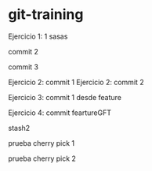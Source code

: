 # git-training
Ejercicio 1: 1
sasas

commit 2


commit 3

Ejercicio 2: commit 1
Ejercicio 2: commit 2


Ejercicio 3: commit 1 desde feature

Ejercicio 4: commit feartureGFT

stash2


prueba cherry pick 1


prueba cherry pick 2